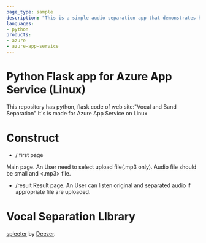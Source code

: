 ```yaml
---
page_type: sample
description: "This is a simple audio separation app that demonstrates how to use spleeter by Deezer."
languages:
- python
products:
- azure
- azure-app-service
---
```


# Python Flask app for Azure App Service (Linux)

This repository has python, flask code of web site:"Vocal and Band Separation"
It's is made for Azure App Service on Linux

# Construct
+ / first page

Main page. An User need to select upload file(.mp3 only).
Audio file should be small and <.mp3> file.

+ /result
Result page. An User can listen original and separated audio if appropriate file are uploaded.

# Vocal Separation LIbrary
[spleeter](https://github.com/deezer/spleeter) by [Deezer](https://www.deezer.com/us/offers/hifi).
